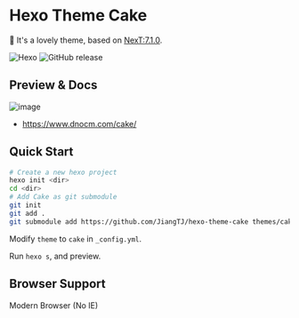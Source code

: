 # Hexo Theme Cake

:cake: It's a lovely theme, based on [NexT:7.1.0](https://github.com/theme-next/hexo-theme-next).

![Hexo](https://img.shields.io/badge/hexo-%3E%3D%203.5.0-blue.svg)
![GitHub release](https://img.shields.io/github/release/jiangtj/hexo-theme-cake.svg)

## Preview & Docs

![image](https://user-images.githubusercontent.com/15902347/61528469-74ca5200-aa51-11e9-8248-061679a4ac73.png)

- https://www.dnocm.com/cake/

## Quick Start

```bash
# Create a new hexo project
hexo init <dir>
cd <dir>
# Add Cake as git submodule
git init
git add .
git submodule add https://github.com/JiangTJ/hexo-theme-cake themes/cake
```

Modify `theme` to `cake` in `_config.yml`.

Run `hexo s`, and preview.

## Browser Support
Modern Browser (No IE)
